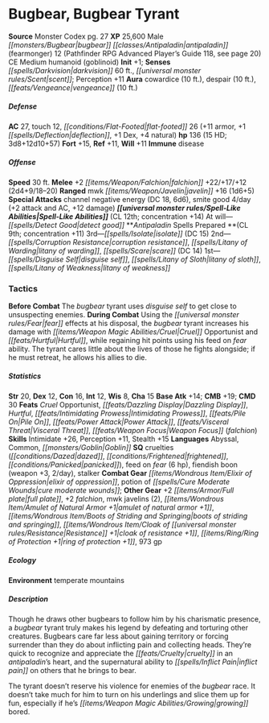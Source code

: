 ﻿---
cssclass: [monsters]
title1: Bugbear, Bugbear Tyrant
title2: Bugbear Tyrant
CR: 13
sources:
- name: Monster Codex
  page: 27
  link: http://paizo.com/products/btpy9926?Pathfinder-Roleplaying-Game-Monster-Codex
XP: 25600
race: Male
classes:
- bugbear antipaladin (fearmonger) 12 (Pathfinder RPG Advanced Player's Guide 118,
  see page 20)
alignment: CE
size: Medium
type: humanoid
subtypes:
- goblinoid
initiative:
  bonus: 1
senses:
  darkvision: 60
  scent: true
auras:
- name: cowardice
  radius: 10
- name: despair
  radius: 10
- name: vengeance
  radius: 10
AC:
  AC: 27
  touch: 12
  flat_footed: 26
  components:
    armor: 11
    deflection: 1
    dex: 1
    natural: 4
HP:
  HP: 136
  long: 3d8+12d10+57
  HD: 15
saves:
  fort: 15
  ref: 11
  will: 11
immunities:
- disease
speeds:
  base: 30
attacks:
  melee:
  - - text: +2 falchion +22/+17/+12 (2d4+9/18-20)
      entries:
      - - damage: 2d4+9
          crit_range: 18-20
      attack: +2 falchion
      bonus:
      - 22
      - 17
      - 12
  ranged:
  - - text: mwk javelin +16 (1d6+5)
      entries:
      - - damage: 1d6+5
      attack: mwk javelin
      bonus:
      - 16
  special:
  - channel negative energy (DC 18, 6d6)
  - smite good 4/day (+2 attack and AC, +12 damage)
spell_like_abilities:
  entries:
  - name: detect good
    source: default
    freq: At will
  sources:
  - name: default
    CL: 12
    concentration: 14
spells:
  entries:
  - name: isolate
    source: Antipaladin
    level: 3
    DC: 15
  - superscripts:
    - APG
    name: corruption resistance
    source: Antipaladin
    level: 2
  - superscripts:
    - UC
    name: litany of warding
    source: Antipaladin
    level: 2
  - name: scare
    source: Antipaladin
    level: 2
    DC: 14
  - name: disguise self
    source: Antipaladin
    level: 1
  - superscripts:
    - UC
    name: litany of sloth
    source: Antipaladin
    level: 1
  - superscripts:
    - UC
    name: litany of weakness
    source: Antipaladin
    level: 1
  sources:
  - name: Antipaladin
    type: prepared
    CL: 9
    concentration: 11
tactics:
  Before Combat: The bugbear tyrant uses disguise self to get close to unsuspecting
    enemies.
  During Combat: Using the fear effects at his disposal, the bugbear tyrant increases
    his damage with Cruel Opportunist and Hurtful, while regaining hit points using
    his feed on fear ability. The tyrant cares little about the lives of those he
    fights alongside; if he must retreat, he allows his allies to die.
ability_scores:
  STR: 20
  DEX: 12
  CON: 16
  INT: 12
  WIS: 8
  CHA: 15
BAB: 14
CMB: 19
CMD: 30
feats:
- name: Cruel Opportunist
- name: Dazzling Display
- name: Hurtful
- name: Intimidating Prowess
- name: Pile On
- name: Power Attack
- name: Visceral Threat
- name: Weapon Focus (falchion)
skills:
  Intimidate: 26
  Perception: 11
  Stealth: 15
languages:
- Abyssal
- Common
- Goblin
special_qualities:
- cruelties (dazed, frightened, panicked)
- feed on fear (6 hp)
- fiendish boon (weapon +3, 2/day)
- stalker
gear:
  combat:
  - elixir of oppression
  - potion of cure moderate wounds
  other:
  - +2 full plate
  - +2 falchion
  - mwk javelins (2)
  - amulet of natural armor +1
  - boots of striding and springing
  - cloak of resistance +1
  - ring of protection +1
  - 973 gp
ecology:
  environment: temperate mountains
desc_long: |-
  Though he draws other bugbears to follow him by his charismatic presence, a bugbear tyrant truly makes his legend by defeating and torturing other creatures. Bugbears care far less about gaining territory or forcing surrender than they do about inflicting pain and collecting heads. They're quick to recognize and appreciate the cruelty in an antipaladin's heart, and the supernatural ability to inflict pain on others that he brings to bear.

  The tyrant doesn't reserve his violence for enemies of the bugbear race. It doesn't take much for him to turn on his underlings and slice them up for fun, especially if he's growing bored.

---

# Bugbear, Bugbear Tyrant

**Source** Monster Codex pg. 27
**XP** 25,600
Male _[[monsters/Bugbear|bugbear]]_ _[[classes/Antipaladin|antipaladin]]_ (fearmonger) 12 (Pathfinder RPG Advanced Player’s Guide 118, see page 20)
CE Medium humanoid (goblinoid)
**Init** +1; **Senses** _[[spells/Darkvision|darkvision]]_ 60 ft., _[[universal monster rules/Scent|scent]]_; Perception +11
**Aura** cowardice (10 ft.), despair (10 ft.), _[[feats/Vengeance|vengeance]]_ (10 ft.)

##### Defense

**AC** 27, touch 12, _[[conditions/Flat-Footed|flat-footed]]_ 26 (+11 armor, +1 _[[spells/Deflection|deflection]]_, +1 Dex, +4 natural)
**hp** 136 (15 HD; 3d8+12d10+57)
**Fort** +15, **Ref** +11, **Will** +11
**Immune** disease

##### Offense
**Speed** 30 ft.
**Melee** +2 _[[items/Weapon/Falchion|falchion]]_ +22/+17/+12 (2d4+9/18–20)
**Ranged** mwk _[[items/Weapon/Javelin|javelin]]_ +16 (1d6+5)
**Special Attacks** channel negative energy (DC 18, 6d6), smite good 4/day (+2 attack and AC, +12 damage)
**_[[universal monster rules/Spell-Like Abilities|Spell-Like Abilities]]_** (CL 12th; concentration +14)
At will—_[[spells/Detect Good|detect good]]_
**_Antipaladin_ Spells Prepared **(CL 9th; concentration +11)
3rd—_[[spells/Isolate|isolate]]_ (DC 15)
2nd—_[[spells/Corruption Resistance|corruption resistance]]_, _[[spells/Litany of Warding|litany of warding]]_, _[[spells/Scare|scare]]_ (DC 14)
1st—_[[spells/Disguise Self|disguise self]]_, _[[spells/Litany of Sloth|litany of sloth]]_, _[[spells/Litany of Weakness|litany of weakness]]_

### Tactics

**Before Combat** The _bugbear_ tyrant uses _disguise self_ to get close to unsuspecting enemies.
 **During Combat** Using the _[[universal monster rules/Fear|fear]]_ effects at his disposal, the _bugbear_ tyrant increases his damage with _[[items/Weapon Magic Abilities/Cruel|Cruel]]_ Opportunist and _[[feats/Hurtful|Hurtful]]_, while regaining hit points using his feed on _fear_ ability. The tyrant cares little about the lives of those he fights alongside; if he must retreat, he allows his allies to die.

##### Statistics
**Str** 20, **Dex** 12, **Con** 16, **Int** 12, **Wis** 8, **Cha** 15
**Base Atk** +14; **CMB** +19; **CMD** 30
**Feats** _Cruel_ Opportunist, _[[feats/Dazzling Display|Dazzling Display]]_, _Hurtful_, _[[feats/Intimidating Prowess|Intimidating Prowess]]_, _[[feats/Pile On|Pile On]]_, _[[feats/Power Attack|Power Attack]]_, _[[feats/Visceral Threat|Visceral Threat]]_, _[[feats/Weapon Focus|Weapon Focus]]_ (_falchion_)
**Skills** Intimidate +26, Perception +11, Stealth +15
**Languages** Abyssal, Common, _[[monsters/Goblin|Goblin]]_
**SQ** cruelties (_[[conditions/Dazed|dazed]]_, _[[conditions/Frightened|frightened]]_, _[[conditions/Panicked|panicked]]_), feed on _fear_ (6 hp), fiendish boon (weapon +3, 2/day), stalker
**Combat Gear** _[[items/Wondrous Item/Elixir of Oppression|elixir of oppression]]_, potion of _[[spells/Cure Moderate Wounds|cure moderate wounds]]_; **Other Gear** +2 _[[items/Armor/Full plate|full plate]]_, +2 _falchion_, mwk javelins (2), _[[items/Wondrous Item/Amulet of Natural Armor +1|amulet of natural armor +1]]_, _[[items/Wondrous Item/Boots of Striding and Springing|boots of striding and springing]]_, _[[items/Wondrous Item/Cloak of _[[universal monster rules/Resistance|Resistance]]_ +1|cloak of _resistance_ +1]]_, _[[items/Ring/Ring of Protection +1|ring of protection +1]]_, 973 gp

##### Ecology

**Environment** temperate mountains

##### Description

Though he draws other bugbears to follow him by his charismatic presence, a _bugbear_ tyrant truly makes his legend by defeating and torturing other creatures. Bugbears care far less about gaining territory or forcing surrender than they do about inflicting pain and collecting heads. They’re quick to recognize and appreciate the _[[feats/Cruelty|cruelty]]_ in an _antipaladin_’s heart, and the supernatural ability to _[[spells/Inflict Pain|inflict pain]]_ on others that he brings to bear.

The tyrant doesn’t reserve his violence for enemies of the _bugbear_ race. It doesn’t take much for him to turn on his underlings and slice them up for fun, especially if he’s _[[items/Weapon Magic Abilities/Growing|growing]]_ bored.